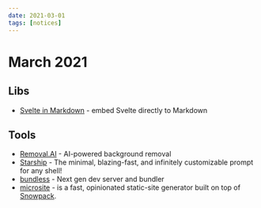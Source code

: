```yaml
---
date: 2021-03-01
tags: [notices]
---
```


# March 2021

## Libs

* [Svelte in Markdown](https://mdsvex.pngwn.io/) - embed Svelte directly to Markdown

## Tools

* [Removal.AI](https://removal.ai/) - AI-powered background removal
* [Starship](https://starship.rs/) - The minimal, blazing-fast, and infinitely customizable prompt for any shell!
* [bundless](https://github.com/remorses/bundless) - Next gen dev server and bundler 
* [microsite](https://github.com/natemoo-re/microsite) - is a fast, opinionated static-site generator built on top of [Snowpack](https://www.snowpack.dev). 